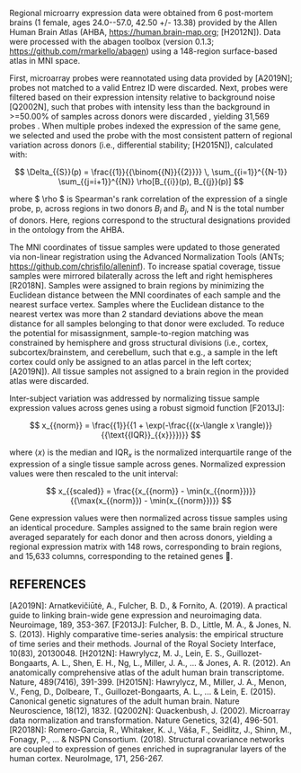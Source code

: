 Regional microarry expression data were obtained from 6 post-mortem brains (1 female, ages 24.0--57.0, 42.50 +/- 13.38) provided by the Allen Human Brain Atlas (AHBA, https://human.brain-map.org; [H2012N]). Data were processed with the abagen toolbox (version 0.1.3; https://github.com/rmarkello/abagen) using a 148-region surface-based atlas in MNI space.

First, microarray probes were reannotated using data provided by [A2019N]; probes not matched to a valid Entrez ID were discarded. Next, probes were filtered based on their expression intensity relative to background noise [Q2002N], such that probes with intensity less than the background in >=50.00% of samples across donors were discarded , yielding 31,569 probes . When multiple probes indexed the expression of the same gene, we selected and used the probe with the most consistent pattern of regional variation across donors (i.e., differential stability; [H2015N]), calculated with:

$$ \Delta_{{S}}(p) = \frac{{1}}{{\binom{{N}}{{2}}}} \, \sum_{{i=1}}^{{N-1}} \sum_{{j=i+1}}^{{N}} \rho[B_{{i}}(p), B_{{j}}(p)] $$

where $ \rho $ is Spearman's rank correlation of the expression of a single probe, p, across regions in two donors $B_{{i}}$ and $B_{{j}}$, and N is the total number of donors. Here, regions correspond to the structural designations provided in the ontology from the AHBA. 

The MNI coordinates of tissue samples were updated to those generated via non-linear registration using the Advanced Normalization Tools (ANTs; https://github.com/chrisfilo/alleninf). To increase spatial coverage, tissue samples were mirrored bilaterally across the left and right hemispheres [R2018N]. Samples were assigned to brain regions by minimizing the Euclidean distance between the MNI coordinates of each sample and the nearest surface vertex. Samples where the Euclidean distance to the nearest vertex was more than 2 standard deviations above the mean distance for all samples belonging to that donor were excluded. To reduce the potential for misassignment, sample-to-region matching was constrained by hemisphere and gross structural divisions (i.e., cortex, subcortex/brainstem, and cerebellum, such that e.g., a sample in the left cortex could only be assigned to an atlas parcel in the left cortex; [A2019N]). All tissue samples not assigned to a brain region in the provided atlas were discarded. 

Inter-subject variation was addressed by normalizing tissue sample expression values across genes using a robust sigmoid function [F2013J]:

$$ x_{{norm}} = \frac{{1}}{{1 + \exp(-\frac{{(x-\langle x \rangle)}} {{\text{{IQR}}_{{x}}}})}} $$

where $\langle x \rangle$ is the median and $\text{{IQR}}_{{x}}$ is the normalized interquartile range of the expression of a single tissue sample across genes. Normalized expression values were then rescaled to the unit interval: 

$$ x_{{scaled}} = \frac{{x_{{norm}} - \min(x_{{norm}})}} {{\max(x_{{norm}}) - \min(x_{{norm}})}} $$

Gene expression values were then normalized across tissue samples using an identical procedure. Samples assigned to the same brain region were averaged separately for each donor and then across donors, yielding a regional expression matrix with 148 rows, corresponding to brain regions, and 15,633 columns, corresponding to the retained genes .

REFERENCES
----------
[A2019N]: Arnatkevic̆iūtė, A., Fulcher, B. D., & Fornito, A. (2019). A practical guide to linking brain-wide gene expression and neuroimaging data. Neuroimage, 189, 353-367.
[F2013J]: Fulcher, B. D., Little, M. A., & Jones, N. S. (2013). Highly comparative time-series analysis: the empirical structure of time series and their methods. Journal of the Royal Society Interface, 10(83), 20130048.
[H2012N]: Hawrylycz, M. J., Lein, E. S., Guillozet-Bongaarts, A. L., Shen, E. H., Ng, L., Miller, J. A., ... & Jones, A. R. (2012). An anatomically comprehensive atlas of the adult human brain transcriptome. Nature, 489(7416), 391-399.
[H2015N]: Hawrylycz, M., Miller, J. A., Menon, V., Feng, D., Dolbeare, T., Guillozet-Bongaarts, A. L., ... & Lein, E. (2015). Canonical genetic signatures of the adult human brain. Nature Neuroscience, 18(12), 1832.
[Q2002N]: Quackenbush, J. (2002). Microarray data normalization and transformation. Nature Genetics, 32(4), 496-501.
[R2018N]: Romero-Garcia, R., Whitaker, K. J., Váša, F., Seidlitz, J., Shinn, M., Fonagy, P., ... & NSPN Consortium. (2018). Structural covariance networks are coupled to expression of genes enriched in supragranular layers of the human cortex. NeuroImage, 171, 256-267.
